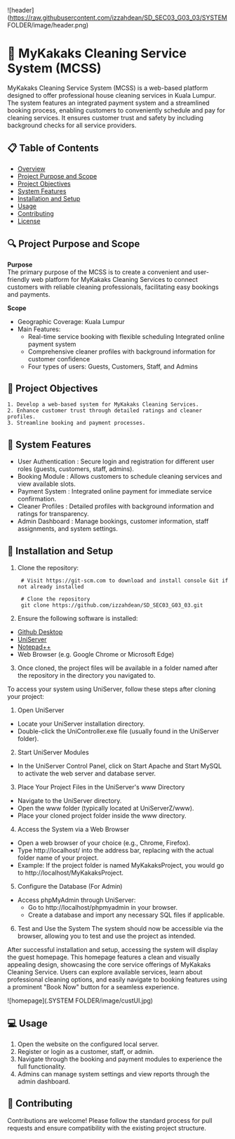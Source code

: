 ![header](https://raw.githubusercontent.com/izzahdean/SD_SEC03_G03_03/SYSTEM FOLDER/image/header.png)

# :scroll: MyKakaks Cleaning Service System (MCSS)
MyKakaks Cleaning Service System (MCSS) is a web-based platform designed to offer 
professional house cleaning services in Kuala Lumpur. The system features an integrated
payment system and a streamlined booking process, enabling customers to conveniently
schedule and pay for cleaning services. It ensures customer trust and safety by including
background checks for all service providers.


## :clipboard: Table of Contents

- [Overview](#scroll-mykakaks-cleaning-service-system-mcss)
- [Project Purpose and Scope](#mag-project-purpose-and-scope)
- [Project Objectives](#round_pushpin-project-objectives)
- [System Features](#pushpin-system-features)
- [Installation and Setup](#wrench-installation-and-setup)
- [Usage](#computer-usage)
- [Contributing](#busts_in_silhouette-contributing)
- [License](#scroll-license)


## :mag: Project Purpose and Scope

**Purpose** \
The primary purpose of the MCSS is to create a convenient and user-friendly web platform 
for MyKakaks Cleaning Services to connect customers with reliable cleaning professionals, 
facilitating easy bookings and payments.

**Scope** 
- Geographic Coverage: Kuala Lumpur
- Main Features: 
    + Real-time service booking with flexible scheduling Integrated online payment system
    + Comprehensive cleaner profiles with background information for customer confidence
    + Four types of users: Guests, Customers, Staff, and Admins


## :round_pushpin: Project Objectives

    1. Develop a web-based system for MyKakaks Cleaning Services.
    2. Enhance customer trust through detailed ratings and cleaner profiles.
    3. Streamline booking and payment processes.


## :pushpin: System Features

- User Authentication : Secure login and registration for different user roles (guests, customers, staff, admins).
- Booking Module : Allows customers to schedule cleaning services and view available slots.
- Payment System : Integrated online payment for immediate service confirmation.
- Cleaner Profiles : Detailed profiles with background information and ratings for transparency.
- Admin Dashboard : Manage bookings, customer information, staff assignments, and system settings.


## :wrench: Installation and Setup

1. Clone the repository:

        # Visit https://git-scm.com to download and install console Git if not already installed

        # Clone the repository
        git clone https://github.com/izzahdean/SD_SEC03_G03_03.git

2. Ensure the following software is installed:
- [Github Desktop](https://desktop.github.com/download/)
- [UniServer](https://www.uniformserver.com/)
- [Notepad++](https://notepad-plus-plus.org/downloads/)
- Web Browser (e.g. Google Chrome or Microsoft Edge)

3. Once cloned, the project files will be available in a folder named after the repository in the directory you navigated to.


To access your system using UniServer, follow these steps after cloning your project:

1. Open UniServer
- Locate your UniServer installation directory.
- Double-click the UniController.exe file (usually found in the UniServer folder).

2. Start UniServer Modules
- In the UniServer Control Panel, click on Start Apache and Start MySQL to activate the web server and database server.

3. Place Your Project Files in the UniServer's www Directory
- Navigate to the UniServer directory.
- Open the www folder (typically located at UniServerZ/www).
- Place your cloned project folder inside the www directory.

4. Access the System via a Web Browser
- Open a web browser of your choice (e.g., Chrome, Firefox).
- Type http://localhost/<project-folder-name> into the address bar, replacing <project-folder-name> with the actual folder name of your project.
- Example: If the project folder is named MyKakaksProject, you would go to http://localhost/MyKakaksProject.

5. Configure the Database (For Admin)
+ Access phpMyAdmin through UniServer:
    - Go to http://localhost/phpmyadmin in your browser.
    - Create a database and import any necessary SQL files if applicable.

6. Test and Use the System
The system should now be accessible via the browser, allowing you to test and use the project as intended.

After successful installation and setup, accessing the system will display the guest homepage. This homepage 
features a clean and visually appealing design, showcasing the core service offerings of MyKakaks Cleaning 
Service. Users can explore available services, learn about professional cleaning options, and easily navigate 
to booking features using a prominent "Book Now" button for a seamless experience.


![homepage](.SYSTEM FOLDER/image/custUI.jpg)


## :computer: Usage
1. Open the website on the configured local server.
2. Register or login as a customer, staff, or admin.
3. Navigate through the booking and payment modules to experience the full functionality.
4. Admins can manage system settings and view reports through the admin dashboard.


## :busts_in_silhouette: Contributing
Contributions are welcome! Please follow the standard process for pull requests and ensure compatibility with the existing project structure.	

